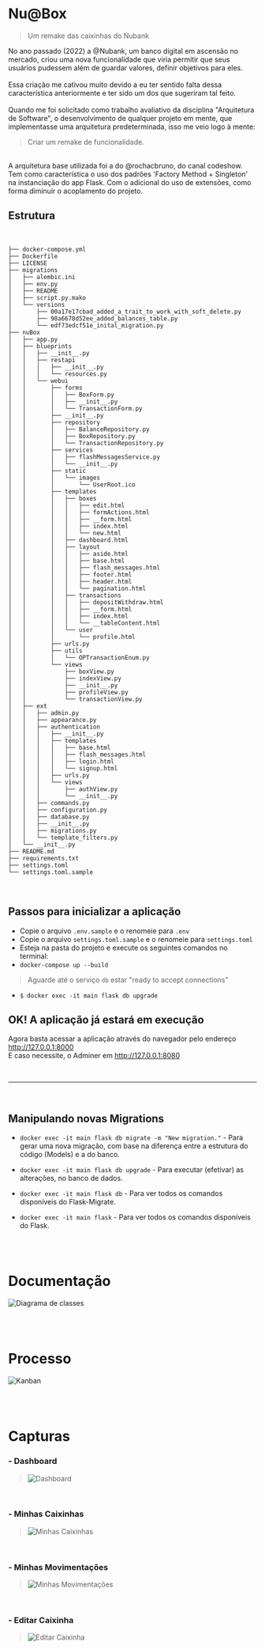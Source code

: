 # Nu@Box

> Um remake das caixinhas do Nubank

No ano passado (2022) a @Nubank, um banco digital em ascensão no mercado, criou uma nova funcionalidade que viria permitir que seus usuários pudessem além de guardar valores, definir objetivos para eles.
<br>
<br>
Essa criação me cativou muito devido a eu ter sentido falta dessa característica anteriormente e ter sido um dos que sugeriram tal feito.
<br>
<br>
Quando me foi solicitado como trabalho avaliativo da disciplina "Arquitetura de Software", o desenvolvimento de qualquer projeto em mente, que implementasse uma arquitetura predeterminada, isso me veio logo à mente:
> Criar um remake de funcionalidade.

<br>
A arquitetura base utilizada foi a do @rochacbruno, do canal codeshow. Tem como característica o uso dos padrões 'Factory Method + Singleton' na instanciação do app Flask. Com o adicional do uso de extensões, como forma diminuir o acoplamento do projeto. 


<br>

## Estrutura

<br>

```
├── docker-compose.yml
├── Dockerfile
├── LICENSE
├── migrations
│   ├── alembic.ini
│   ├── env.py
│   ├── README
│   ├── script.py.mako
│   └── versions
│       ├── 00a17e17cbad_added_a_trait_to_work_with_soft_delete.py
│       ├── 98a6678d52ee_added_balances_table.py
│       └── edf73edcf51e_inital_migration.py
├── nuBox
│   ├── app.py
│   ├── blueprints
│   │   ├── __init__.py
│   │   ├── restapi
│   │   │   ├── __init__.py
│   │   │   └── resources.py
│   │   └── webui
│   │       ├── forms
│   │       │   ├── BoxForm.py
│   │       │   ├── __init__.py
│   │       │   └── TransactionForm.py
│   │       ├── __init__.py
│   │       ├── repository
│   │       │   ├── BalanceRepository.py
│   │       │   ├── BoxRepository.py
│   │       │   └── TransactionRepository.py
│   │       ├── services
│   │       │   ├── flashMessagesService.py
│   │       │   └── __init__.py
│   │       ├── static
│   │       │   └── images
│   │       │       └── UserRoot.ico
│   │       ├── templates
│   │       │   ├── boxes
│   │       │   │   ├── edit.html
│   │       │   │   ├── formActions.html
│   │       │   │   ├── __form.html
│   │       │   │   ├── index.html
│   │       │   │   └── new.html
│   │       │   ├── dashboard.html
│   │       │   ├── layout
│   │       │   │   ├── aside.html
│   │       │   │   ├── base.html
│   │       │   │   ├── flash_messages.html
│   │       │   │   ├── footer.html
│   │       │   │   ├── header.html
│   │       │   │   └── pagination.html
│   │       │   ├── transactions
│   │       │   │   ├── depositWithdraw.html
│   │       │   │   ├── __form.html
│   │       │   │   ├── index.html
│   │       │   │   └── __tableContent.html
│   │       │   └── user
│   │       │       └── profile.html
│   │       ├── urls.py
│   │       ├── utils
│   │       │   └── OPTransactionEnum.py
│   │       └── views
│   │           ├── boxView.py
│   │           ├── indexView.py
│   │           ├── __init__.py
│   │           ├── profileView.py
│   │           └── transactionView.py
│   ├── ext
│   │   ├── admin.py
│   │   ├── appearance.py
│   │   ├── authentication
│   │   │   ├── __init__.py
│   │   │   ├── templates
│   │   │   │   ├── base.html
│   │   │   │   ├── flash_messages.html
│   │   │   │   ├── login.html
│   │   │   │   └── signup.html
│   │   │   ├── urls.py
│   │   │   └── views
│   │   │       ├── authView.py
│   │   │       └── __init__.py
│   │   ├── commands.py
│   │   ├── configuration.py
│   │   ├── database.py
│   │   ├── __init__.py
│   │   ├── migrations.py
│   │   └── template_filters.py
│   └── __init__.py
├── README.md
├── requirements.txt
├── settings.toml
└── settings.toml.sample
```

<br>

## Passos para inicializar a aplicação
- Copie o arquivo `.env.sample` e o renomeie para `.env`
- Copie o arquivo `settings.toml.sample` e o renomeie para `settings.toml`
- Esteja na pasta do projeto e execute os seguintes comandos no terminal:
- `docker-compose up --build`
> Aguarde até o serviço `db` estar "ready to accept connections"
- `$ docker exec -it main flask db upgrade`

## OK! A aplicação já estará em execução

Agora basta acessar a aplicação através do navegador pelo endereço http://127.0.0.1:8000
<br>
E caso necessite, o Adminer em http://127.0.0.1:8080

<br>
<hr>
<br>

## Manipulando novas Migrations

- `docker exec -it main flask db migrate -m "New migration."` - Para gerar uma nova migração, com base na diferença entre a estrutura do código (Models) e a do banco.

- `docker exec -it main flask db upgrade` - Para executar (efetivar) as alterações, no banco de dados.

- `docker exec -it main flask db` - Para ver todos os comandos disponíveis do Flask-Migrate.

- `docker exec -it main flask` - Para ver todos os comandos disponíveis do Flask.

<br>
<br>

# Documentação
![Diagrama de classes](doc/Caixinhas@Root.drawio.png "Diagrama de classes")

<br>
<br>

# Processo
![Kanban](doc/kanban.png "Kanban")

<br>
<br>

# Capturas

### - Dashboard
> ![Dashboard](doc/dashboard.png "Dashboard")

<br>

### - Minhas Caixinhas
> ![Minhas Caixinhas](doc/myBoxes.png "Minhas Caixinhas")

<br>

### - Minhas Movimentações
> ![Minhas Movimentações](doc/myTransactions.png "Minhas Movimentações")

<br>

### - Editar Caixinha
> ![Editar Caixinha](doc/editBox.png "Editar Caixinha")